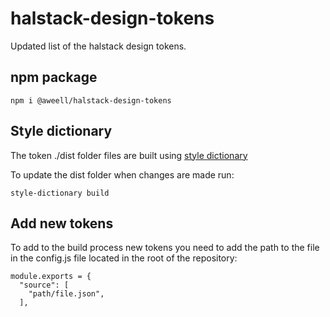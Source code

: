 # halstack-design-tokens

Updated list of the halstack design tokens.

## npm package

```
npm i @aweell/halstack-design-tokens
```

## Style dictionary

The token ./dist folder files are built using [style dictionary](https://amzn.github.io/style-dictionary/#/)

To update the dist folder when changes are made run:

```
style-dictionary build
```

## Add new tokens

To add to the build process new tokens you need to add the path to the file in the config.js file located in the root of the repository:

```
module.exports = {
  "source": [
    "path/file.json",
  ],
  
  ```